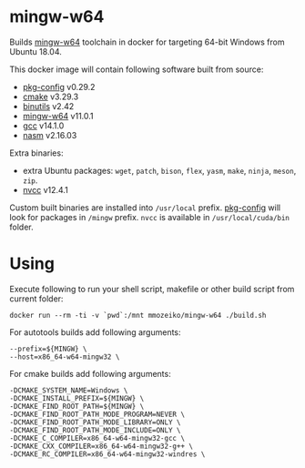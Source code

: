 # mingw-w64

Builds [mingw-w64][] toolchain in docker for targeting 64-bit Windows from Ubuntu 18.04.

This docker image will contain following software built from source:

* [pkg-config][] v0.29.2
* [cmake][] v3.29.3
* [binutils][] v2.42
* [mingw-w64][] v11.0.1
* [gcc][] v14.1.0
* [nasm][] v2.16.03

Extra binaries:

* extra Ubuntu packages: `wget`, `patch`, `bison`, `flex`, `yasm`, `make`, `ninja`, `meson`, `zip`.
* [nvcc][] v12.4.1

Custom built binaries are installed into `/usr/local` prefix. [pkg-config][] will look for packages in `/mingw` prefix. `nvcc` is available in `/usr/local/cuda/bin` folder.

# Using

Execute following to run your shell script, makefile or other build script from current folder:

    docker run --rm -ti -v `pwd`:/mnt mmozeiko/mingw-w64 ./build.sh

For autotools builds add following arguments:

    --prefix=${MINGW} \
    --host=x86_64-w64-mingw32 \

For cmake builds add following arguments:

    -DCMAKE_SYSTEM_NAME=Windows \
    -DCMAKE_INSTALL_PREFIX=${MINGW} \
    -DCMAKE_FIND_ROOT_PATH=${MINGW} \
    -DCMAKE_FIND_ROOT_PATH_MODE_PROGRAM=NEVER \
    -DCMAKE_FIND_ROOT_PATH_MODE_LIBRARY=ONLY \
    -DCMAKE_FIND_ROOT_PATH_MODE_INCLUDE=ONLY \
    -DCMAKE_C_COMPILER=x86_64-w64-mingw32-gcc \
    -DCMAKE_CXX_COMPILER=x86_64-w64-mingw32-g++ \
    -DCMAKE_RC_COMPILER=x86_64-w64-mingw32-windres \

[pkg-config]: https://www.freedesktop.org/wiki/Software/pkg-config/
[cmake]: https://cmake.org/
[binutils]: https://www.gnu.org/software/binutils/
[mingw-w64]: https://mingw-w64.org/
[gcc]: https://gcc.gnu.org/
[nasm]: https://nasm.us/
[nvcc]: https://docs.nvidia.com/cuda/cuda-compiler-driver-nvcc/index.html

